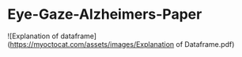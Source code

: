 # Eye-Gaze-Alzheimers-Paper

![Explanation of dataframe](https://myoctocat.com/assets/images/Explanation of Dataframe.pdf)
